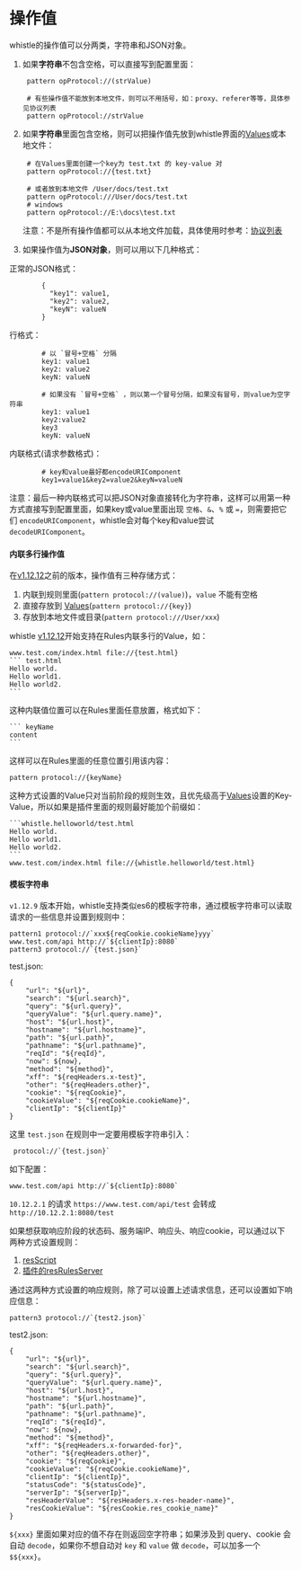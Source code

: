 # 操作值

whistle的操作值可以分两类，字符串和JSON对象。

1. 如果**字符串**不包含空格，可以直接写到配置里面：

		pattern opProtocol://(strValue)

		# 有些操作值不能放到本地文件，则可以不用括号，如：proxy、referer等等，具体参见协议列表
		pattern opProtocol://strValue

2. 如果**字符串**里面包含空格，则可以把操作值先放到whistle界面的[Values](./webui/values.html)或本地文件：

		# 在Values里面创建一个key为 test.txt 的 key-value 对
		pattern opProtocol://{test.txt}

		# 或者放到本地文件 /User/docs/test.txt
		pattern opProtocol:///User/docs/test.txt
		# windows
		pattern opProtocol://E:\docs\test.txt

	注意：不是所有操作值都可以从本地文件加载，具体使用时参考：[协议列表](./rules)

3. 如果操作值为**JSON对象**，则可以用以下几种格式：

  正常的JSON格式：

			{
			  "key1": value1,
			  "key2": value2,
			  "keyN": valueN
			}

  行格式：

			# 以 `冒号+空格` 分隔
			key1: value1
			key2: value2
			keyN: valueN

			# 如果没有 `冒号+空格` ，则以第一个冒号分隔，如果没有冒号，则value为空字符串
			key1: value1
			key2:value2
			key3
			keyN: valueN

  内联格式(请求参数格式)：

			# key和value最好都encodeURIComponent
			key1=value1&key2=value2&keyN=valueN


注意：最后一种内联格式可以把JSON对象直接转化为字符串，这样可以用第一种方式直接写到配置里面，如果key或value里面出现 `空格`、`&`、`%` 或 `=`，则需要把它们 `encodeURIComponent`，whistle会对每个key和value尝试 `decodeURIComponent`。

#### 内联多行操作值
在[v1.12.12](./update.html)之前的版本，操作值有三种存储方式：

1. 内联到规则里面(`pattern protocol://(value)`)，`value` 不能有空格
2. 直接存放到 [Values](./webui/values.html)(`pattern protocol://{key}`)
3. 存放到本地文件或目录(`pattern protocol:///User/xxx`)

whistle [v1.12.12](./update.html)开始支持在Rules内联多行的Value，如：

````
www.test.com/index.html file://{test.html}
``` test.html
Hello world.
Hello world1.
Hello world2.
```
````
这种内联值位置可以在Rules里面任意放置，格式如下：
````
``` keyName
content
```
````

这样可以在Rules里面的任意位置引用该内容：
```
pattern protocol://{keyName}
```

这种方式设置的Value只对当前阶段的规则生效，且优先级高于[Values](./webui/values.html)设置的Key-Value，所以如果是插件里面的规则最好能加个前缀如：
````
```whistle.helloworld/test.html
Hello world.
Hello world1.
Hello world2.
```
www.test.com/index.html file://{whistle.helloworld/test.html}
````


#### 模板字符串
`v1.12.9` 版本开始，whistle支持类似es6的模板字符串，通过模板字符串可以读取请求的一些信息并设置到规则中：

```
pattern1 protocol://`xxx${reqCookie.cookieName}yyy`
www.test.com/api http://`${clientIp}:8080`
pattern3 protocol://`{test.json}`
```
test.json:
```
{
	"url": "${url}",
	"search": "${url.search}",
	"query": "${url.query}",
	"queryValue": "${url.query.name}",
	"host": "${url.host}",
	"hostname": "${url.hostname}",
	"path": "${url.path}",
	"pathname": "${url.pathname}",
	"reqId": "${reqId}",
	"now": ${now},
	"method": "${method}",
	"xff": "${reqHeaders.x-test}",
	"other": "${reqHeaders.other}",
	"cookie": "${reqCookie}",
	"cookieValue": "${reqCookie.cookieName}",
	"clientIp": "${clientIp}"
}
```
这里 `test.json` 在规则中一定要用模板字符串引入：
```
 protocol://`{test.json}`
 ```

 如下配置：
 ```
www.test.com/api http://`${clientIp}:8080`
 ```
 `10.12.2.1` 的请求  `https://www.test.com/api/test` 会转成 `http://10.12.2.1:8080/test`

 如果想获取响应阶段的状态码、服务端IP、响应头、响应cookie，可以通过以下两种方式设置规则：

 1. [resScript](./rules/resScript.html)
 2. [插件的resRulesServer](./plugins.html)

 通过这两种方式设置的响应规则，除了可以设置上述请求信息，还可以设置如下响应信息：
 ```
pattern3 protocol://`{test2.json}`
```
test2.json:
```
{
	"url": "${url}",
	"search": "${url.search}",
	"query": "${url.query}",
	"queryValue": "${url.query.name}",
	"host": "${url.host}",
	"hostname": "${url.hostname}",
	"path": "${url.path}",
	"pathname": "${url.pathname}",
	"reqId": "${reqId}",
	"now": ${now},
	"method": "${method}",
	"xff": "${reqHeaders.x-forwarded-for}",
	"other": "${reqHeaders.other}",
	"cookie": "${reqCookie}",
	"cookieValue": "${reqCookie.cookieName}",
	"clientIp": "${clientIp}",
	"statusCode": "${statusCode}",
	"serverIp": "${serverIp}",
	"resHeaderValue": "${resHeaders.x-res-header-name}",
	"resCookieValue": "${resCookie.res_cookie_name}"
}
```

`${xxx}` 里面如果对应的值不存在则返回空字符串；如果涉及到 query、cookie 会自动 `decode`，如果你不想自动对 `key` 和 `value` 做 `decode`，可以加多一个 `$${xxx}`。
